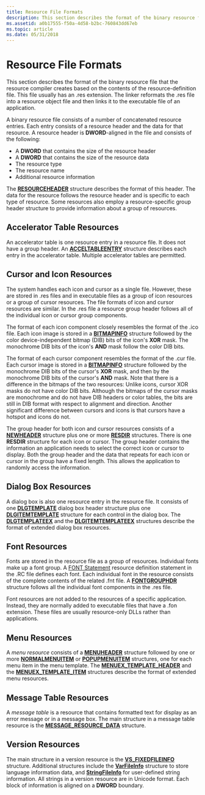 ```yaml
---
title: Resource File Formats
description: This section describes the format of the binary resource file that the resource compiler creates based on the contents of the resource-definition file.
ms.assetid: a0b17555-f50a-4d58-b2bc-760843dd67eb
ms.topic: article
ms.date: 05/31/2018
---
```


# Resource File Formats

This section describes the format of the binary resource file that the resource compiler creates based on the contents of the resource-definition file. This file usually has an .res extension. The linker reformats the .res file into a resource object file and then links it to the executable file of an application.

A binary resource file consists of a number of concatenated resource entries. Each entry consists of a resource header and the data for that resource. A resource header is **DWORD**-aligned in the file and consists of the following:

-   A **DWORD** that contains the size of the resource header
-   A **DWORD** that contains the size of the resource data
-   The resource type
-   The resource name
-   Additional resource information

The [**RESOURCEHEADER**](resourceheader.md) structure describes the format of this header. The data for the resource follows the resource header and is specific to each type of resource. Some resources also employ a resource-specific group header structure to provide information about a group of resources.

## Accelerator Table Resources

An accelerator table is one resource entry in a resource file. It does not have a group header. An [**ACCELTABLEENTRY**](acceltableentry.md) structure describes each entry in the accelerator table. Multiple accelerator tables are permitted.

## Cursor and Icon Resources

The system handles each icon and cursor as a single file. However, these are stored in .res files and in executable files as a group of icon resources or a group of cursor resources. The file formats of icon and cursor resources are similar. In the .res file a resource group header follows all of the individual icon or cursor group components.

The format of each icon component closely resembles the format of the .ico file. Each icon image is stored in a [**BITMAPINFO**](https://docs.microsoft.com/windows/win32/api/wingdi/ns-wingdi-bitmapinfo) structure followed by the color device-independent bitmap (DIB) bits of the icon's **XOR** mask. The monochrome DIB bits of the icon's **AND** mask follow the color DIB bits.

The format of each cursor component resembles the format of the .cur file. Each cursor image is stored in a [**BITMAPINFO**](https://docs.microsoft.com/windows/win32/api/wingdi/ns-wingdi-bitmapinfo) structure followed by the monochrome DIB bits of the cursor's **XOR** mask, and then by the monochrome DIB bits of the cursor's **AND** mask. Note that there is a difference in the bitmaps of the two resources: Unlike icons, cursor XOR masks do not have color DIB bits. Although the bitmaps of the cursor masks are monochrome and do not have DIB headers or color tables, the bits are still in DIB format with respect to alignment and direction. Another significant difference between cursors and icons is that cursors have a hotspot and icons do not.

The group header for both icon and cursor resources consists of a [**NEWHEADER**](newheader.md) structure plus one or more [**RESDIR**](resdir.md) structures. There is one **RESDIR** structure for each icon or cursor. The group header contains the information an application needs to select the correct icon or cursor to display. Both the group header and the data that repeats for each icon or cursor in the group have a fixed length. This allows the application to randomly access the information.

## Dialog Box Resources

A dialog box is also one resource entry in the resource file. It consists of one [**DLGTEMPLATE**](https://docs.microsoft.com/windows/desktop/api/winuser/ns-winuser-dlgtemplate) dialog box header structure plus one [**DLGITEMTEMPLATE**](https://docs.microsoft.com/windows/desktop/api/winuser/ns-winuser-dlgitemtemplate) structure for each control in the dialog box. The [**DLGTEMPLATEEX**](https://docs.microsoft.com/windows/desktop/dlgbox/dlgtemplateex) and the [**DLGITEMTEMPLATEEX**](https://docs.microsoft.com/windows/desktop/dlgbox/dlgitemtemplateex) structures describe the format of extended dialog box resources.

## Font Resources

Fonts are stored in the resource file as a group of resources. Individual fonts make up a font group. A [FONT Statement](https://msdn.microsoft.com/en-us/library/Aa381013(v=VS.85).aspx) resource definition statement in the .RC file defines each font. Each individual font in the resource consists of the complete contents of the related .fnt file. A [**FONTGROUPHDR**](fontgrouphdr.md) structure follows all the individual font components in the .res file.

Font resources are not added to the resources of a specific application. Instead, they are normally added to executable files that have a .fon extension. These files are usually resource-only DLLs rather than applications.

## Menu Resources

A *menu resource* consists of a [**MENUHEADER**](menuheader.md) structure followed by one or more [**NORMALMENUITEM**](normalmenuitem.md) or [**POPUPMENUITEM**](popupmenuitem.md) structures, one for each menu item in the menu template. The [**MENUEX\_TEMPLATE\_HEADER**](menuex-template-header.md) and the [**MENUEX\_TEMPLATE\_ITEM**](menuex-template-item.md) structures describe the format of extended menu resources.

## Message Table Resources

A *message table* is a resource that contains formatted text for display as an error message or in a message box. The main structure in a message table resource is the [**MESSAGE\_RESOURCE\_DATA**](/windows/desktop/api/Winnt/ns-winnt-message_resource_data) structure.

## Version Resources

The main structure in a version resource is the [**VS\_FIXEDFILEINFO**](/windows/win32/api/verrsrc/ns-verrsrc-vs_fixedfileinfo) structure. Additional structures include the [**VarFileInfo**](varfileinfo.md) structure to store language information data, and [**StringFileInfo**](stringfileinfo.md) for user-defined string information. All strings in a version resource are in Unicode format. Each block of information is aligned on a **DWORD** boundary.

 

 




